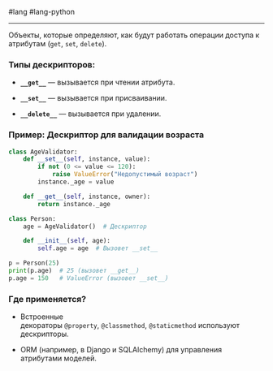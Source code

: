 #lang #lang-python 

---

Объекты, которые определяют, как будут работать операции доступа к атрибутам (`get`, `set`, `delete`).

### **Типы дескрипторов:**

- **`__get__`** — вызывается при чтении атрибута.
    
- **`__set__`** — вызывается при присваивании.
    
- **`__delete__`** — вызывается при удалении.
    

### **Пример: Дескриптор для валидации возраста**

```python
class AgeValidator:
    def __set__(self, instance, value):
        if not (0 <= value <= 120):
            raise ValueError("Недопустимый возраст")
        instance._age = value

    def __get__(self, instance, owner):
        return instance._age

class Person:
    age = AgeValidator()  # Дескриптор

    def __init__(self, age):
        self.age = age  # Вызовет __set__

p = Person(25)
print(p.age)  # 25 (вызовет __get__)
p.age = 150   # ValueError (вызовет __set__)
```


### **Где применяется?**

- Встроенные декораторы `@property`, `@classmethod`, `@staticmethod` используют дескрипторы.
    
- ORM (например, в Django и SQLAlchemy) для управления атрибутами моделей.

